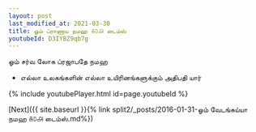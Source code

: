 ```yaml
---
layout: post
last_modified_at: 2021-03-30
title: ஓம் ப்ராணாய நமஹ ௧௦௮ டைம்ஸ்
youtubeId: D3IYBZ9qb7g
---
```

 
 
 ஓம் சர்வ லோக ப்ரஜாபதே நமஹ  
 
 -  எல்லா உலகங்களின் எல்லா உயிரினங்களுக்கும் அதிபதி யார் 
 
  
 
  
 
 
 
 
 
 


{% include youtubePlayer.html id=page.youtubeId %}
 
[Next]({{ site.baseurl }}{% link  split2/_posts/2016-01-31-ஓம் வேடங்கய்யா நமஹ ௧௦௮ டைம்ஸ்.md%})
 
